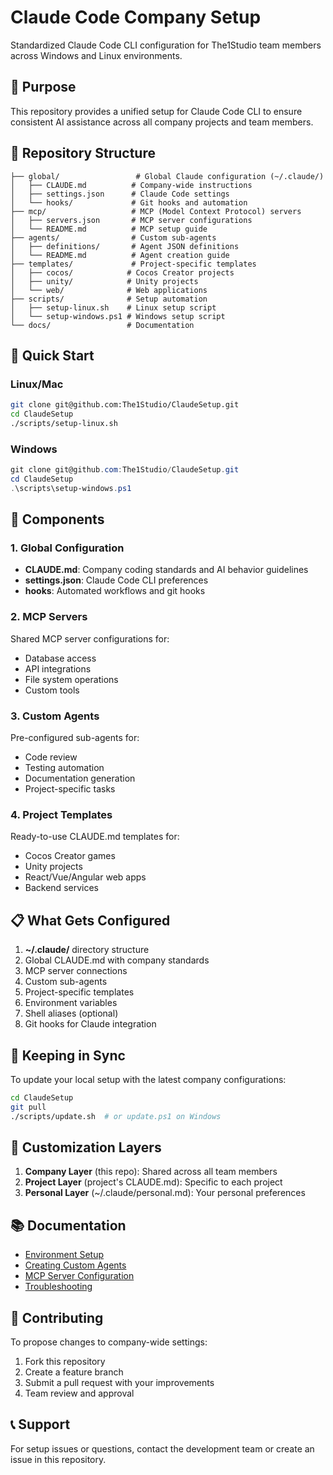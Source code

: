 # Claude Code Company Setup

Standardized Claude Code CLI configuration for The1Studio team members across Windows and Linux environments.

## 🎯 Purpose

This repository provides a unified setup for Claude Code CLI to ensure consistent AI assistance across all company projects and team members.

## 📁 Repository Structure

```
├── global/                 # Global Claude configuration (~/.claude/)
│   ├── CLAUDE.md          # Company-wide instructions
│   ├── settings.json      # Claude Code settings
│   └── hooks/             # Git hooks and automation
├── mcp/                   # MCP (Model Context Protocol) servers
│   ├── servers.json       # MCP server configurations
│   └── README.md          # MCP setup guide
├── agents/                # Custom sub-agents
│   ├── definitions/       # Agent JSON definitions
│   └── README.md          # Agent creation guide
├── templates/             # Project-specific templates
│   ├── cocos/            # Cocos Creator projects
│   ├── unity/            # Unity projects
│   └── web/              # Web applications
├── scripts/              # Setup automation
│   ├── setup-linux.sh    # Linux setup script
│   └── setup-windows.ps1 # Windows setup script
└── docs/                 # Documentation
```

## 🚀 Quick Start

### Linux/Mac
```bash
git clone git@github.com:The1Studio/ClaudeSetup.git
cd ClaudeSetup
./scripts/setup-linux.sh
```

### Windows
```powershell
git clone git@github.com:The1Studio/ClaudeSetup.git
cd ClaudeSetup
.\scripts\setup-windows.ps1
```

## 🔧 Components

### 1. Global Configuration
- **CLAUDE.md**: Company coding standards and AI behavior guidelines
- **settings.json**: Claude Code CLI preferences
- **hooks**: Automated workflows and git hooks

### 2. MCP Servers
Shared MCP server configurations for:
- Database access
- API integrations
- File system operations
- Custom tools

### 3. Custom Agents
Pre-configured sub-agents for:
- Code review
- Testing automation
- Documentation generation
- Project-specific tasks

### 4. Project Templates
Ready-to-use CLAUDE.md templates for:
- Cocos Creator games
- Unity projects
- React/Vue/Angular web apps
- Backend services

## 📋 What Gets Configured

1. **~/.claude/** directory structure
2. Global CLAUDE.md with company standards
3. MCP server connections
4. Custom sub-agents
5. Project-specific templates
6. Environment variables
7. Shell aliases (optional)
8. Git hooks for Claude integration

## 🔄 Keeping in Sync

To update your local setup with the latest company configurations:

```bash
cd ClaudeSetup
git pull
./scripts/update.sh  # or update.ps1 on Windows
```

## 🎨 Customization Layers

1. **Company Layer** (this repo): Shared across all team members
2. **Project Layer** (project's CLAUDE.md): Specific to each project
3. **Personal Layer** (~/.claude/personal.md): Your personal preferences

## 📚 Documentation

- [Environment Setup](docs/SETUP.md)
- [Creating Custom Agents](agents/README.md)
- [MCP Server Configuration](mcp/README.md)
- [Troubleshooting](docs/TROUBLESHOOTING.md)

## 🤝 Contributing

To propose changes to company-wide settings:
1. Fork this repository
2. Create a feature branch
3. Submit a pull request with your improvements
4. Team review and approval

## 📞 Support

For setup issues or questions, contact the development team or create an issue in this repository.